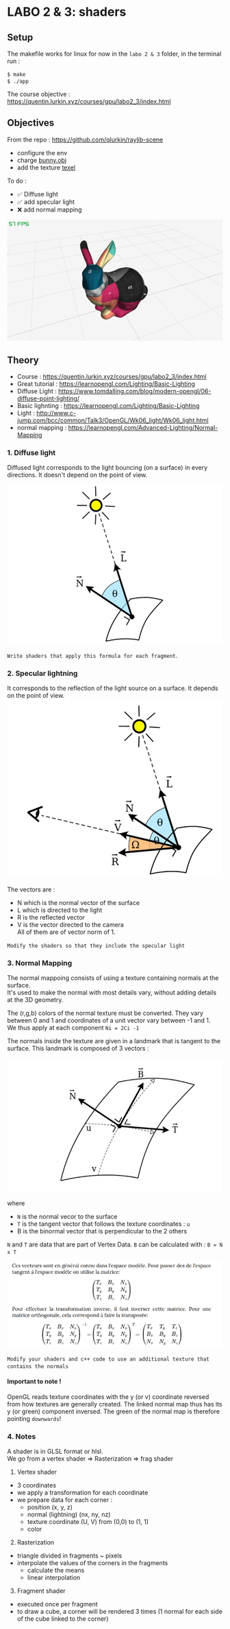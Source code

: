 # LABO 2 & 3: shaders

## Setup

The makefile works for linux for now
in the `labo 2 & 3` folder, in the terminal run :
```
$ make
$ ./app
```

The course objective : https://quentin.lurkin.xyz/courses/gpu/labo2_3/index.html

## Objectives

From the repo : https://github.com/qlurkin/raylib-scene
- configure the env
- charge [bunny.obj](https://raw.githubusercontent.com/qlurkin/raylib-scene/shader/assets/models/bunny.obj)
- add the texture [texel](https://github.com/qlurkin/raylib-scene/blob/shader/assets/textures/texel_checker.png)  

To do :
- :white_check_mark: Diffuse light
- :white_check_mark: add specular light
- :x: add normal mapping

![Alt text](img/texeledBunny.png?raw=true "bunny")  

## Theory

- Course : https://quentin.lurkin.xyz/courses/gpu/labo2_3/index.html
- Great tutorial : https://learnopengl.com/Lighting/Basic-Lighting
- Diffuse Light : https://www.tomdalling.com/blog/modern-opengl/06-diffuse-point-lighting/
- Basic lighnting : https://learnopengl.com/Lighting/Basic-Lighting
- Light : http://www.c-jump.com/bcc/common/Talk3/OpenGL/Wk06_light/Wk06_light.html
- normal mapping : https://learnopengl.com/Advanced-Lighting/Normal-Mapping

### 1. Diffuse light

Diffused light corresponds to the light bouncing (on a surface) in every directions. It doesn't depend on the point of view.

![Alt text](img/diffuse.png "bunny")  


`Write shaders that apply this formula for each fragment`.  

### 2. Specular lightning

It corresponds to the reflection of the light source on a surface. It depends on the point of view.  
![Alt text](img/specular.png "pew")  

The vectors are :
- N which is the normal vector of the surface
- L which is directed to the light
- R is the reflected vector
- V is the vector directed to the camera  
All of them are of vector norm of 1.  

`Modify the shaders so that they include the specular light`

### 3. Normal Mapping

The normal mappoing consists of using a texture containing normals at the surface.  
It's used to make the normal with most details vary, without adding details at the 3D geometry.  

The (r,g,b) colors of the normal texture must be converted. They vary between 0 and 1 and coordinates of a unit vector vary between -1 and 1.  
We thus apply at each component `Ni = 2Ci -1`

The normals inside the texture are given in a landmark that is tangent to the surface. This landmark is composed of 3 vectors :  

![Alt text](img/mapping.png "pew") 

where 
- `N` is the normal vecor to the surface
- `T` is the tangent vector that follows the texture coordinates : `u`
- B is the binormal vector that is perpendicular to the 2 others  

`N` and `T` are data that are part of Vertex Data. `B` can be calculated with : `B = N x T`  

![Alt text](img/flemme.png "pew")  

`Modify your shaders and c++ code to use an additional texture that contains the normals`

#### Important to note !
OpenGL reads texture coordinates with the y (or v) coordinate reversed from how textures are generally created. The linked normal map thus has its y (or green) component inversed. The green of the normal map is therefore pointing `downwards`!

### 4. Notes

A shader is in GLSL format or hlsl.  
We go from a vertex shader => Rasterization => frag shader

1. Vertex shader  
- 3 coordinates
- we apply a transformation for each coordinate
- we prepare data for each corner  :
    - position (x, y, z)
    - normal (lightning) (nx, ny, nz)
    - texture coordinate (U, V) from (0,0) to (1, 1)
    - color
2. Rasterization
- triangle divided in fragments ~ pixels
- interpolate the values of the corners in the fragments
    - calculate the means
    - linear interpolation
3. Fragment shader
- executed once per fragment
- to draw a cube, a corner will be rendered 3 times (1 normal for each side of the cube linked to the corner)
